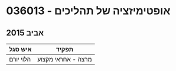 # 036013 - אופטימיזציה של תהליכים

## אביב 2015

| איש סגל | תפקיד |
| ---- | ---- |
| הלוי יורם | מרצה - אחראי מקצוע |

